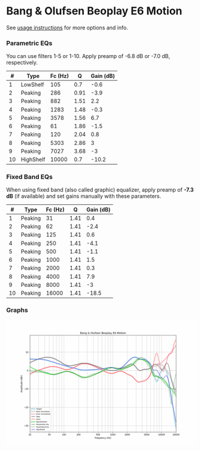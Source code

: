 # Bang & Olufsen Beoplay E6 Motion
See [usage instructions](https://github.com/jaakkopasanen/AutoEq#usage) for more options and info.

### Parametric EQs
You can use filters 1-5 or 1-10. Apply preamp of -6.8 dB or -7.0 dB, respectively.

|   # | Type      |   Fc (Hz) |    Q |   Gain (dB) |
|-----|-----------|-----------|------|-------------|
|   1 | LowShelf  |       105 | 0.7  |        -0.6 |
|   2 | Peaking   |       286 | 0.91 |        -3.9 |
|   3 | Peaking   |       882 | 1.51 |         2.2 |
|   4 | Peaking   |      1283 | 1.48 |        -0.3 |
|   5 | Peaking   |      3578 | 1.56 |         6.7 |
|   6 | Peaking   |        61 | 1.86 |        -1.5 |
|   7 | Peaking   |       120 | 2.04 |         0.8 |
|   8 | Peaking   |      5303 | 2.86 |         3   |
|   9 | Peaking   |      7027 | 3.68 |        -3   |
|  10 | HighShelf |     10000 | 0.7  |       -10.2 |

### Fixed Band EQs
When using fixed band (also called graphic) equalizer, apply preamp of **-7.3 dB** (if available) and set gains manually with these parameters.

|   # | Type    |   Fc (Hz) |    Q |   Gain (dB) |
|-----|---------|-----------|------|-------------|
|   1 | Peaking |        31 | 1.41 |         0.4 |
|   2 | Peaking |        62 | 1.41 |        -2.4 |
|   3 | Peaking |       125 | 1.41 |         0.6 |
|   4 | Peaking |       250 | 1.41 |        -4.1 |
|   5 | Peaking |       500 | 1.41 |        -1.1 |
|   6 | Peaking |      1000 | 1.41 |         1.5 |
|   7 | Peaking |      2000 | 1.41 |         0.3 |
|   8 | Peaking |      4000 | 1.41 |         7.9 |
|   9 | Peaking |      8000 | 1.41 |        -3   |
|  10 | Peaking |     16000 | 1.41 |       -18.5 |

### Graphs
![](./Bang%20&%20Olufsen%20Beoplay%20E6%20Motion.png)
